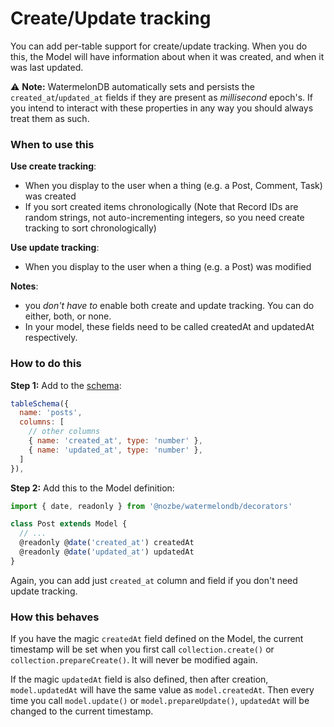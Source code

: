 # Create/Update tracking

You can add per-table support for create/update tracking. When you do this, the Model will have information about when it was created, and when it was last updated.

:warning: **Note:** WatermelonDB automatically sets and persists the `created_at`/`updated_at` fields if they are present as _millisecond_ epoch's. If you intend to interact with these properties in any way you should always treat them as such.

### When to use this

**Use create tracking**:

- When you display to the user when a thing (e.g. a Post, Comment, Task) was created
- If you sort created items chronologically (Note that Record IDs are random strings, not auto-incrementing integers, so you need create tracking to sort chronologically)

**Use update tracking**:

- When you display to the user when a thing (e.g. a Post) was modified

**Notes**:
 - you _don't have to_ enable both create and update tracking. You can do either, both, or none.
 - In your model, these fields need to be called createdAt and updatedAt respectively.

### How to do this

**Step 1:** Add to the [schema](../Schema.md):

```js
tableSchema({
  name: 'posts',
  columns: [
    // other columns
    { name: 'created_at', type: 'number' },
    { name: 'updated_at', type: 'number' },
  ]
}),
```

**Step 2:** Add this to the Model definition:

```js
import { date, readonly } from '@nozbe/watermelondb/decorators'

class Post extends Model {
  // ...
  @readonly @date('created_at') createdAt
  @readonly @date('updated_at') updatedAt
}
```

Again, you can add just `created_at` column and field if you don't need update tracking.

### How this behaves

If you have the magic `createdAt` field defined on the Model, the current timestamp will be set when you first call `collection.create()` or `collection.prepareCreate()`. It will never be modified again.

If the magic `updatedAt` field is also defined, then after creation, `model.updatedAt` will have the same value as `model.createdAt`. Then every time you call `model.update()` or `model.prepareUpdate()`, `updatedAt` will be changed to the current timestamp.
